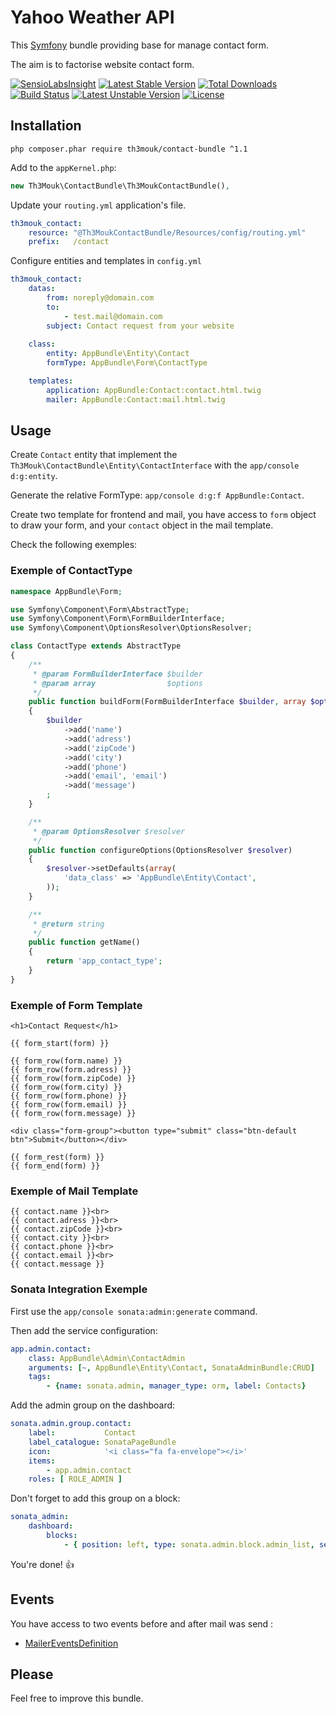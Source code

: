 Yahoo Weather API
=================

This [Symfony](http://symfony.com/) bundle providing base for manage contact form.

The aim is to factorise website contact form.

[![SensioLabsInsight](https://insight.sensiolabs.com/projects/8b9d7aff-9d73-4a54-8c57-edc2257a24ab/mini.png)](https://insight.sensiolabs.com/projects/8b9d7aff-9d73-4a54-8c57-edc2257a24ab) [![Latest Stable Version](https://poser.pugx.org/th3mouk/contact-bundle/v/stable)](https://packagist.org/packages/th3mouk/contact-bundle) [![Total Downloads](https://poser.pugx.org/th3mouk/contact-bundle/downloads)](https://packagist.org/packages/th3mouk/contact-bundle) [![Build Status](https://travis-ci.org/Th3Mouk/ContactBundle.svg?branch=master)](https://travis-ci.org/Th3Mouk/ContactBundle) [![Latest Unstable Version](https://poser.pugx.org/th3mouk/contact-bundle/v/unstable)](https://packagist.org/packages/th3mouk/contact-bundle) [![License](https://poser.pugx.org/th3mouk/contact-bundle/license)](https://packagist.org/packages/th3mouk/contact-bundle)


## Installation

`php composer.phar require th3mouk/contact-bundle ^1.1`

Add to the `appKernel.php`:

```php
new Th3Mouk\ContactBundle\Th3MoukContactBundle(),
```

Update your `routing.yml` application's file.

```yml
th3mouk_contact:
    resource: "@Th3MoukContactBundle/Resources/config/routing.yml"
    prefix:   /contact
```

Configure entities and templates in `config.yml`

```yml
th3mouk_contact:
    datas:
        from: noreply@domain.com
        to:
            - test.mail@domain.com
        subject: Contact request from your website
            
    class:
        entity: AppBundle\Entity\Contact
        formType: AppBundle\Form\ContactType

    templates:
        application: AppBundle:Contact:contact.html.twig
        mailer: AppBundle:Contact:mail.html.twig
```

## Usage

Create `Contact` entity that implement the `Th3Mouk\ContactBundle\Entity\ContactInterface` with the `app/console d:g:entity`.

Generate the relative FormType: `app/console d:g:f AppBundle:Contact`.

Create two template for frontend and mail, you have access to `form` object to draw your form, and your `contact` object in the mail template.

Check the following exemples:

### Exemple of ContactType

```php
namespace AppBundle\Form;

use Symfony\Component\Form\AbstractType;
use Symfony\Component\Form\FormBuilderInterface;
use Symfony\Component\OptionsResolver\OptionsResolver;

class ContactType extends AbstractType
{
    /**
     * @param FormBuilderInterface $builder
     * @param array                $options
     */
    public function buildForm(FormBuilderInterface $builder, array $options)
    {
        $builder
            ->add('name')
            ->add('adress')
            ->add('zipCode')
            ->add('city')
            ->add('phone')
            ->add('email', 'email')
            ->add('message')
        ;
    }

    /**
     * @param OptionsResolver $resolver
     */
    public function configureOptions(OptionsResolver $resolver)
    {
        $resolver->setDefaults(array(
            'data_class' => 'AppBundle\Entity\Contact',
        ));
    }

    /**
     * @return string
     */
    public function getName()
    {
        return 'app_contact_type';
    }
}
```

### Exemple of Form Template

```twig
<h1>Contact Request</h1>

{{ form_start(form) }}

{{ form_row(form.name) }}
{{ form_row(form.adress) }}
{{ form_row(form.zipCode) }}
{{ form_row(form.city) }}
{{ form_row(form.phone) }}
{{ form_row(form.email) }}
{{ form_row(form.message) }}

<div class="form-group"><button type="submit" class="btn-default btn">Submit</button></div>

{{ form_rest(form) }}
{{ form_end(form) }}
```

### Exemple of Mail Template

```twig
{{ contact.name }}<br>
{{ contact.adress }}<br>
{{ contact.zipCode }}<br>
{{ contact.city }}<br>
{{ contact.phone }}<br>
{{ contact.email }}<br>
{{ contact.message }}
```

### Sonata Integration Exemple

First use the `app/console sonata:admin:generate` command.

Then add the service configuration:

```yml
app.admin.contact:
    class: AppBundle\Admin\ContactAdmin
    arguments: [~, AppBundle\Entity\Contact, SonataAdminBundle:CRUD]
    tags:
        - {name: sonata.admin, manager_type: orm, label: Contacts}
```

Add the admin group on the dashboard:

```yml
sonata.admin.group.contact:
    label:           Contact
    label_catalogue: SonataPageBundle
    icon:            '<i class="fa fa-envelope"></i>'
    items:
        - app.admin.contact
    roles: [ ROLE_ADMIN ]
```

Don't forget to add this group on a block:
```yml
sonata_admin:
    dashboard:
        blocks:
            - { position: left, type: sonata.admin.block.admin_list, settings: { groups: [...sonata.admin.group.contact...] }}
```

You're done! :+1:

## Events

You have access to two events before and after mail was send :
* [MailerEventsDefinition](https://github.com/Th3Mouk/ContactBundle/tree/master/Events/MailerEventsDefinition)

## Please

Feel free to improve this bundle.
